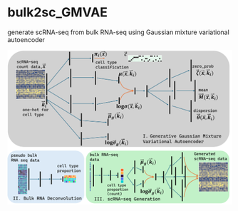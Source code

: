# bulk2sc_GMVAE
generate scRNA-seq from bulk RNA-seq using Gaussian mixture variational autoencoder

![GMVAE Deconvolution Genetion](fig/Figure1_scRNAGMVAE.png "Fig1. Model Schematics")
